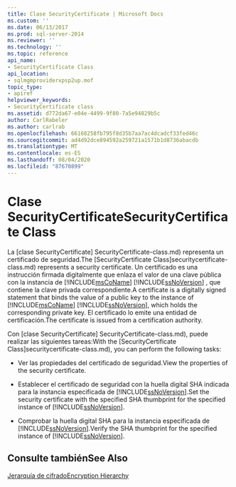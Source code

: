 ```yaml
---
title: Clase SecurityCertificate | Microsoft Docs
ms.custom: ''
ms.date: 06/13/2017
ms.prod: sql-server-2014
ms.reviewer: ''
ms.technology: ''
ms.topic: reference
api_name:
- SecurityCertificate Class
api_location:
- sqlmgmproviderxpsp2up.mof
topic_type:
- apiref
helpviewer_keywords:
- SecurityCertificate class
ms.assetid: d772da67-e04e-4499-9f80-7a5e94829b5c
author: CarlRabeler
ms.author: carlrab
ms.openlocfilehash: 66168258fb795f8d35b7aa7ac4dcadcf33fed46c
ms.sourcegitcommit: ad4d92dce894592a259721a1571b1d8736abacdb
ms.translationtype: MT
ms.contentlocale: es-ES
ms.lasthandoff: 08/04/2020
ms.locfileid: "87670899"
---
```

# <a name="securitycertificate-class"></a><span data-ttu-id="00866-102">Clase SecurityCertificate</span><span class="sxs-lookup"><span data-stu-id="00866-102">SecurityCertificate Class</span></span>
  <span data-ttu-id="00866-103">La [clase SecurityCertificate] SecurityCertificate-class.md) representa un certificado de seguridad.</span><span class="sxs-lookup"><span data-stu-id="00866-103">The [SecurityCertificate Class]securitycertificate-class.md) represents a security certificate.</span></span> <span data-ttu-id="00866-104">Un certificado es una instrucción firmada digitalmente que enlaza el valor de una clave pública con la instancia de [!INCLUDE[msCoName](../../../includes/msconame-md.md)] [!INCLUDE[ssNoVersion](../../../includes/ssnoversion-md.md)] , que contiene la clave privada correspondiente.</span><span class="sxs-lookup"><span data-stu-id="00866-104">A certificate is a digitally signed statement that binds the value of a public key to the instance of [!INCLUDE[msCoName](../../../includes/msconame-md.md)] [!INCLUDE[ssNoVersion](../../../includes/ssnoversion-md.md)], which holds the corresponding private key.</span></span> <span data-ttu-id="00866-105">El certificado lo emite una entidad de certificación.</span><span class="sxs-lookup"><span data-stu-id="00866-105">The certificate is issued from a certification authority.</span></span>  
  
 <span data-ttu-id="00866-106">Con [clase SecurityCertificate] SecurityCertificate-class.md), puede realizar las siguientes tareas:</span><span class="sxs-lookup"><span data-stu-id="00866-106">With the [SecurityCertificate Class]securitycertificate-class.md), you can perform the following tasks:</span></span>  
  
-   <span data-ttu-id="00866-107">Ver las propiedades del certificado de seguridad.</span><span class="sxs-lookup"><span data-stu-id="00866-107">View the properties of the security certificate.</span></span>  
  
-   <span data-ttu-id="00866-108">Establecer el certificado de seguridad con la huella digital SHA indicada para la instancia especificada de [!INCLUDE[ssNoVersion](../../../includes/ssnoversion-md.md)].</span><span class="sxs-lookup"><span data-stu-id="00866-108">Set the security certificate with the specified SHA thumbprint for the specified instance of [!INCLUDE[ssNoVersion](../../../includes/ssnoversion-md.md)].</span></span>  
  
-   <span data-ttu-id="00866-109">Comprobar la huella digital SHA para la instancia especificada de [!INCLUDE[ssNoVersion](../../../includes/ssnoversion-md.md)].</span><span class="sxs-lookup"><span data-stu-id="00866-109">Verify the SHA thumbprint for the specified instance of [!INCLUDE[ssNoVersion](../../../includes/ssnoversion-md.md)].</span></span>  
  
## <a name="see-also"></a><span data-ttu-id="00866-110">Consulte también</span><span class="sxs-lookup"><span data-stu-id="00866-110">See Also</span></span>  
 [<span data-ttu-id="00866-111">Jerarquía de cifrado</span><span class="sxs-lookup"><span data-stu-id="00866-111">Encryption Hierarchy</span></span>](../../security/encryption/encryption-hierarchy.md)  
  
  
